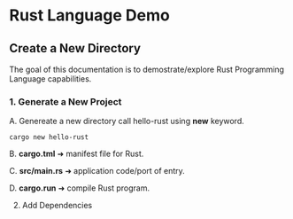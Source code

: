 # Rust Language Demo

## Create a New Directory

The goal of this documentation is to demostrate/explore Rust Programming Language capabilities.

### 1. Generate a New Project

A. Genereate a new directory call hello-rust using **new** keyword.

```
cargo new hello-rust
```

B. **cargo.tml** ➜ manifest file for Rust.

C. **src/main.rs** ➜ application code/port of entry.

D. **cargo.run** ➜ compile Rust program.

2. Add Dependencies
